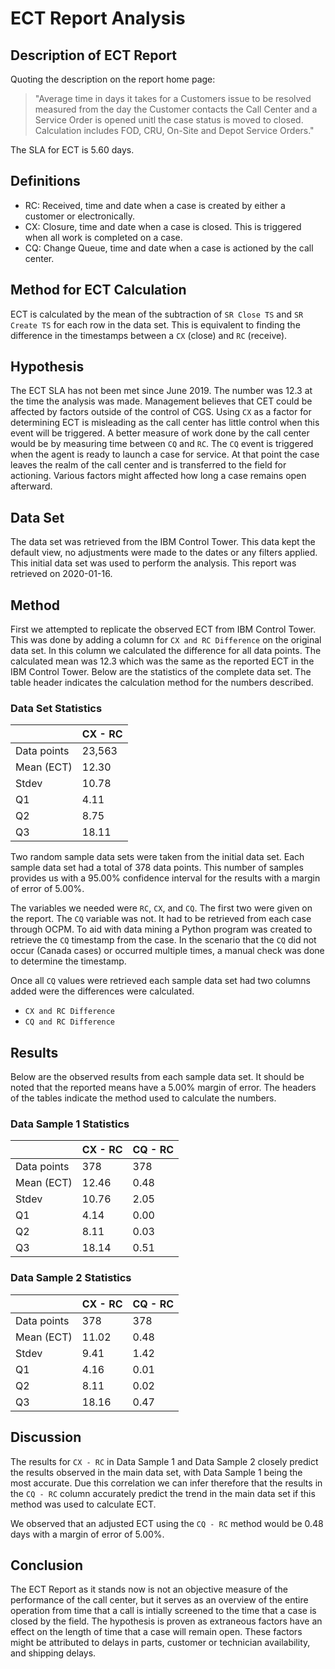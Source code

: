 # ECT Report Analysis
## Description of ECT Report
Quoting the description on the report home page:
>"Average time in days it takes for a Customers issue to be resolved measured from the day the Customer contacts the Call Center and a Service Order is opened unitl the case status is moved to closed. Calculation includes FOD, CRU, On-Site and Depot Service Orders."

The SLA for ECT is 5.60 days.

## Definitions
* RC: Received, time and date when a case is created by either a customer or electronically.
* CX: Closure, time and date when a case is closed. This is triggered when all work is completed on a case.
* CQ: Change Queue, time and date when a case is actioned by the call center.

## Method for ECT Calculation
ECT is calculated by the mean of the subtraction of `SR Close TS` and `SR Create TS` for each row in the data set. This is equivalent to finding the difference in the timestamps between a `CX` (close) and `RC` (receive).

## Hypothesis
The ECT SLA has not been met since June 2019. The number was 12.3 at the time the analysis was made. Management believes that CET could be affected by factors outside of the control of CGS. Using `CX` as a factor for determining ECT is misleading as the call center has little control when this event will be triggered. A better measure of work done by the call center would be by measuring time between `CQ` and `RC`. The `CQ` event is triggered when the agent is ready to launch a case for service. At that point the case leaves the realm of the call center and is transferred to the field for actioning. Various factors might affected how long a case remains open afterward.

## Data Set
The data set was retrieved from the IBM Control Tower. This data kept the default view, no adjustments were made to the dates or any filters applied. This initial data set was used to perform the analysis. This report was retrieved on 2020-01-16.

## Method
First we attempted to replicate the observed ECT from IBM Control Tower. This was done by adding a column for `CX and RC Difference` on the original data set. In this column we calculated the difference for all data points. The calculated mean was 12.3 which was the same as the reported ECT in the IBM Control Tower. Below are the statistics of the complete data set. The table header indicates the calculation method for the numbers described.

### Data Set Statistics
|       |CX - RC|
|-------|-------|
|Data points|23,563|
|Mean (ECT)|12.30|
|Stdev|10.78|
|Q1|4.11|
|Q2|8.75|
|Q3|18.11|

Two random sample data sets were taken from the initial data set. Each sample data set had a total of 378 data points. This number of samples provides us with a 95.00% confidence interval for the results with a margin of error of 5.00%.

The variables we needed were `RC`, `CX`, and `CQ`. The first two were given on the report. The `CQ` variable was not. It had to be retrieved from each case through OCPM. To aid with data mining a Python program was created to retrieve the `CQ` timestamp from the case. In the scenario that the `CQ` did not occur (Canada cases) or occurred multiple times, a manual check was done to determine the timestamp.

Once all `CQ` values were retrieved each sample data set had two columns added were the differences were calculated.
* `CX and RC Difference`
* `CQ and RC Difference`

## Results
Below are the observed results from each sample data set. It should be noted that the reported means have a 5.00% margin of error. The headers of the tables indicate the method used to calculate the numbers.

### Data Sample 1 Statistics
|       |CX - RC|CQ - RC|
|-------|-------|-------|
|Data points|378|378|
|Mean (ECT)|12.46|0.48|
|Stdev|10.76|2.05|
|Q1|4.14|0.00|
|Q2|8.11|0.03|
|Q3|18.14|0.51|

### Data Sample 2 Statistics
|       |CX - RC|CQ - RC|
|-------|-------|-------|
|Data points|378|378|
|Mean (ECT)|11.02|0.48|
|Stdev|9.41|1.42|
|Q1|4.16|0.01|
|Q2|8.11|0.02|
|Q3|18.16|0.47|

## Discussion

The results for `CX - RC` in Data Sample 1 and Data Sample 2 closely predict the results observed in the main data set, with Data Sample 1 being the most accurate. Due this correlation we can infer therefore that the results in the `CQ - RC` column accurately predict the trend in the main data set if this method was used to calculate ECT.

We observed that an adjusted ECT using the `CQ - RC` method would be 0.48 days with a margin of error of 5.00%.

## Conclusion
The ECT Report as it stands now is not an objective measure of the performance of the call center, but it serves as an overview of the entire operation from time that a call is intially screened to the time that a case is closed by the field. The hypothesis is proven as extraneous factors have an effect on the length of time that a case will remain open. These factors might be attributed to delays in parts, customer or technician availability, and shipping delays.